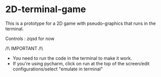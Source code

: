 # 2D-terminal-game

This is a prototype for a 2D game with pseudo-graphics that runs in the terminal.

Controls : zqsd for now

/!\ IMPORTANT /!\
- You need to run the code in the terminal to make it work.
- If you're using pycharm, click on run at the top of the screen/edit configurations/select "emulate in terminal"
